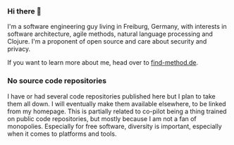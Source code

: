 ### Hi there 👋

I'm a software engineering guy living in Freiburg, Germany, with interests in software architecture, agile methods, natural language processing and Clojure. I'm a proponent of open source and care about security and privacy.

If you want to learn more about me, head over to [find-method.de](http://www.find-method.de).

### No source code repositories

I have or had several code repositories published here but I plan to take them all down. I will eventually make them available elsewhere, to be linked from my homepage. This is partially related to co-pilot being a thing trained on public code repositories, but mostly because I am not a fan of monopolies. Especially for free software, diversity is important, especially when it comes to platforms and tools.
